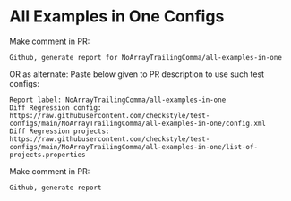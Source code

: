 # All Examples in One Configs
Make comment in PR:
```
Github, generate report for NoArrayTrailingComma/all-examples-in-one
```
OR as alternate:
Paste below given to PR description to use such test configs:
```
Report label: NoArrayTrailingComma/all-examples-in-one
Diff Regression config: https://raw.githubusercontent.com/checkstyle/test-configs/main/NoArrayTrailingComma/all-examples-in-one/config.xml
Diff Regression projects: https://raw.githubusercontent.com/checkstyle/test-configs/main/NoArrayTrailingComma/all-examples-in-one/list-of-projects.properties
```
Make comment in PR:
```
Github, generate report
```
